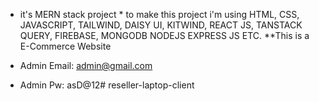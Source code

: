 
* it's MERN stack project * to make this project i'm using HTML, CSS, JAVASCRIPT, TAILWIND, DAISY UI, KITWIND,  REACT JS, TANSTACK QUERY, FIREBASE, MONGODB NODEJS EXPRESS JS ETC. **This is a E-Commerce Website



* Admin Email: admin@gmail.com

* Admin Pw: asD@12#   r e s e l l e r - l a p t o p - c l i e n t  
 